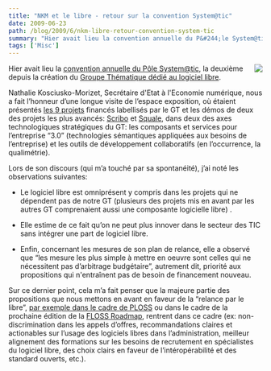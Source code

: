 ```yaml
---
title: "NKM et le libre - retour sur la convention System@tic"
date: 2009-06-23
path: /blog/2009/6/nkm-libre-retour-convention-system-tic
summary: "Hier avait lieu la convention annuelle du P&#244;le System@tic, la deuxi&#232;me depuis la cr&#233;ation du Groupe Th&#233;matique d&#233;di&#233; au logiciel libre."
tags: ['Misc']
---
```


<p>
<img align="right" src="/sections/blogs/fermigier/2009_06_23_knm-et-le-libre-retour-sur-la-convention-system-tic/downloadFile/attachedFile_f0/nkm-gtll.jpg">
Hier avait lieu la <a href="http://www.events-systematic-paris-region.org/">convention annuelle du P&#244;le System@tic</a>, la deuxi&#232;me depuis la cr&#233;ation du <a href="http://www.systematic-paris-region.org/fr/logiciel/index.html">Groupe Th&#233;matique d&#233;di&#233; au logiciel libre</a>.</p> 
 <p>Nathalie Kosciusko-Morizet, Secr&#233;taire d'Etat &#224; l'Economie num&#233;rique, nous a fait l&#8217;honneur d&#8217;une longue visite de l&#8217;espace exposition, o&#249; &#233;taient pr&#233;sent&#233;s <a href="">les 9 projets</a> financ&#233;s labellis&#233;s par le GT et les d&#233;mos de deux des projets les plus avanc&#233;s: <a href="http://www.scribo.ws/">Scribo</a> et <a href="http://www.squale.org/">Squale</a>, dans deux des axes technologiques strat&#233;giques du GT: les composants et services pour l&#8217;entreprise &#8220;3.0&#8221; (technologies s&#233;mantiques appliqu&#233;es aux besoins de l&#8217;entreprise) et les outils de d&#233;veloppement collaboratifs (en l&#8217;occurrence, la qualim&#233;trie).</p> 
 <p>Lors de son discours (qui m&#8217;a touch&#233; par sa spontan&#233;it&#233;), j&#8217;ai not&#233; les observations suivantes:</p> 
 <ul><li><p>Le logiciel libre est omnipr&#233;sent y compris dans les projets qui ne d&#233;pendent pas de notre GT (plusieurs des projets mis en avant par les autres GT comprenaient aussi une composante logicielle libre) .</p></li>
<li><p>Elle estime de ce fait qu&#8217;on ne peut plus innover dans le secteur des TIC sans int&#233;grer une part de logiciel libre.</p></li>
<li><p>Enfin, concernant les mesures de son plan de relance, elle a observ&#233; que &#8220;les mesure les plus simple &#224; mettre en oeuvre sont celles qui ne n&#233;cessitent pas d&#8217;arbitrage budg&#233;taire&#8221;, autrement dit, priorit&#233; aux propositions qui n'entra&#238;nent pas de besoin de financement nouveau. </p></li>
</ul><p>Sur ce dernier point, cela m&#8217;a fait penser que la majeure partie des propositions que nous mettons en avant en faveur de la &#8220;relance par le libre&#8221;, <a href="http://blogs.nuxeo.com/megaphone_fr/2009/05/ploss-lassociation-repr%C3%A9sentant-les-acteurs-du-logiciel-libre-en-%C3%AEledefrance-attire-lattention-des-p.html">par exemple dans le cadre de PLOSS</a> ou dans le cadre de la prochaine &#233;dition de la <a href="http://www.2020flossroadmap.org/">FLOSS Roadmap</a>, rentrent dans ce cadre (ex: non-discrimination dans les appels d&#8217;offres, recommandations claires et actionables sur l&#8217;usage des logiciels libres dans l&#8217;administration, meilleur alignement des formations sur les besoins de recrutement en sp&#233;cialistes du logiciel libre, des choix clairs en faveur de l&#8217;int&#233;rop&#233;rabilit&#233; et des standard ouverts, etc.).</p> 

